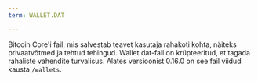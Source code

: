 ```yaml
---
term: WALLET.DAT

---
```

Bitcoin Core'i fail, mis salvestab teavet kasutaja rahakoti kohta, näiteks privaatvõtmed ja tehtud tehingud. Wallet.dat-fail on krüpteeritud, et tagada rahaliste vahendite turvalisus. Alates versioonist 0.16.0 on see fail viidud kausta `/wallets`.